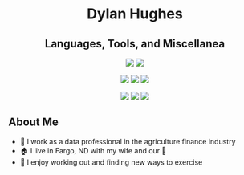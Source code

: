 <p>
  <h1 align="center">Dylan Hughes</h1>
</p>

<p align="center">
  <h2 align="center">Languages, Tools, and Miscellanea</h2>
  <p align="center">
    <img src="https://img.shields.io/badge/r-%23276DC3?style=for-the-badge&logo=r&logoColor=white"/> 
    <img src="https://img.shields.io/badge/python-%233776AB?style=for-the-badge&logo=python&logoColor=white"/>
  </p>
  <p align="center">
    <img src="https://img.shields.io/badge/quarto-%2339729E?style=for-the-badge&logo=quarto&logoColor=white"/>
    <img src="https://img.shields.io/badge/databricks-%23FF3621?style=for-the-badge&logo=databricks&logoColor=white"/>
    <img src="https://img.shields.io/badge/snowflake-%2329B5E8?style=for-the-badge&logo=snowflake&logoColor=white"/>
  </p>
  <p align="center">
    <img src="https://img.shields.io/badge/postman-%23FF6C37?style=for-the-badge&logo=postman&logoColor=white"/>
    <img src="https://img.shields.io/badge/git-%23F05032?style=for-the-badge&logo=git&logoColor=white"/>
    <img src="https://img.shields.io/badge/figma-%23F24E1E?style=for-the-badge&logo=figma&logoColor=white"/>
</p>

## About Me
- 💼 I work as a data professional in the agriculture finance industry
- 🏠 I live in Fargo, ND with my wife and our 🐶
- 💪 I enjoy working out and finding new ways to exercise
